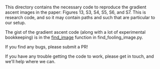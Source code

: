This directory contains the necessary code to reproduce the gradient
ascent images in the paper: Figures 13, S3, S4, S5, S6, and S7. This
is research code, and so it may contain paths and such that are
particular to our setup.

The gist of the gradient ascent code
(along with a lot of experimental bookkeeping) is in the
[find_image](https://github.com/Evolving-AI-Lab/fooling/blob/master/caffe/ascent/find_fooling_image.py#L68-L274)
function in find_fooling_image.py.

If you find any bugs, please submit a PR!

If you have any trouble getting the code to work, please get in touch, and we'll help where we can.


